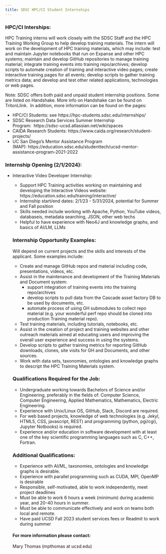 ```yaml
---
title: SDSC HPC/CI Student Internships 
---
```


    
<h3>HPC/CI Interships: </h3>
HPC Training interns will work closely with the SDSC Staff and the HPC Training Working Group to help develop training materials. The intern will work on the development of HPC training materials, which may include: test and maintain Jupyter notebooks that run on Expanse and other HPC systems; maintain and develop GitHub repositories to manage training material; integrate training events into training repo/archives; develop scripts to automate creation of training and interactive video pages; create interactive training pages for all events; develop scripts to gather training metrics data; and develop and test other related applications, technologies or web pages.
<p> Note: SDSC offers both paid and unpaid student internship positions. Some are listed on Handshake. More info on Handshake can be found on TritonLlink.  In addition, more information can be found on the pages:
<ul>
<li>HPC/CI Students: see https://hpc-students.sdsc.edu/internships/</li>
<li>SDSC Research Data Services Summer Internship Program:  https://sdsc-ucsd.atlassian.net/wiki/spaces</li>
<li>CAIDA Research Students: https://www.caida.org/research/student-projects/</li>
<li>UC San Diego’s Mentor Assistance Program (MAP): https://education.sdsc.edu/studenttech/ucsd-mentor-assistance-program-2021-2022</li>
</ul>
</p>

<h3>Internship Opening (2/1/2024):</h3>  
<ul>
<li>Interactive Video Developer Internship:</li>
   <ul>
   <li> Support HPC Training activities working on maintaining and developing the Interactive Videos website: https://education.sdsc.edu/training/interactive/  </li>
   <li> Internship start/end dates: 2/1/23 - 5/31/2024, potential for Summer and Fall position
   <li>Skills needed include working with Apache, Python, YouTube videos, databaseis, metadata searching, JSON, other web techs</li>
   <li>Helpful to have experience with Neo4J and knowledge graphs, and basics of AI/LM, LLMs
</ul>


<h3>Internship Opportunity Examples:</h3>  
Will depend on current projects and the skills and interests of the applicant. Some examples include:
<ul>
	<li>Create and manage GitHub repos and material including code, presentations, videos, etc. 
	<li>Assist in the maintenance and development of the Training Materials and Document system:
	<ul>
		<li>support integration of training events into the training repo/archives
		<li>develop scripts to pull data from the Cascade asset factory DB to be used by documents, etc.
		<li>automate process of using GH submodules to collect repo material (e.g. your wonderful perf repo should be cloned into production Training material repo).
	</ul>
	<li>Test training materials, including tutorials, notebooks, etc.
	<li>Assist in the creation of project and training websites and other outreach materials aimed at educating users and improving the overall user experience and success in using the systems.
	<li>Develop scripts to gather training metrics for reporting GitHub downloads, clones, site visits for GH and Documents, and other sources.
	<li>Work with data sets, taxonomies, ontologies and knowledge graphs to descript the HPC Training Materials system.
</ul>

<h3>Qualifications Required for the Job: </h3>
<ul>
<li>Undergraduate working towards Bachelors of Science and/or Engineering, preferably in the fields of: Computer Science, Computer Engineering, Applied Mathematics, Mathematics, Electric Engineering.</li>
<li>Experience with Unix/Linux OS, GitHub, Slack, Discord are required.</li>
<li>For web based projects, knowledge of web technologies (e.g. Jekyl, HTML5, CSS, javascript, REST) and programming (python, pgi/cgi), Jupyter Notbooks) is required.</li>
<li>Experience and/or education in software development with at least one of the key scientific programming languages such as C, C++, Fortran.</li>
</ul>


<h3>Additional Qualifications:</h3>
<ul>
<li>Experience with AI/ML, taxonomies, ontologies and knowledge graphs is desirable.</li>
<li>Experience with parallel programming such as CUDA, MPI, OpenMP is desirable</li>
<li>Responsible, self-motivated, able to work independently, meet project deadlines</li>
<li>Must be able to work 6 hours a week (minimum) during academic year, and 20-40 hours in summer. </li>
<li>Must be able to communicate effectively and work on teams both local and remote.</li>
<li>Have paid UCSD Fall 2023 student services fees or Readmit to work during summer</li>
</ul>

<h4>For more information please contact:</h4>
Mary Thomas (mpthomas at ucsd.edu)

</td>
</tr>
<TR>
<TD>

